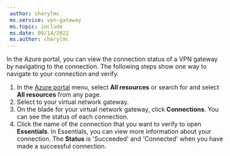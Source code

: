 ```yaml
---
 author: cherylmc
 ms.service: vpn-gateway
 ms.topic: include
 ms.date: 09/14/2022
 ms.author: cherylmc
---
```

In the Azure portal, you can view the connection status of a VPN gateway by navigating to the connection. The following steps show one way to navigate to your connection and verify.

1. In the [Azure portal](https://portal.azure.com) menu, select **All resources** or search for and select **All resources** from any page.
1. Select to your virtual network gateway.
1. On the blade for your virtual network gateway, click **Connections**. You can see the status of each connection.
1. Click the name of the connection that you want to verify to open **Essentials**. In Essentials, you can view more information about your connection. The **Status** is 'Succeeded' and 'Connected' when you have made a successful connection.